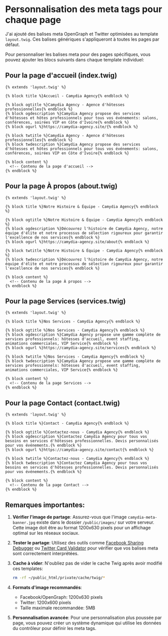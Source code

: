 # Personnalisation des meta tags pour chaque page

J'ai ajouté des balises meta OpenGraph et Twitter optimisées au template `layout.twig`. Ces balises génériques s'appliqueront à toutes les pages par défaut.

Pour personnaliser les balises meta pour des pages spécifiques, vous pouvez ajouter les blocs suivants dans chaque template individuel:

## Pour la page d'accueil (index.twig)

```twig
{% extends 'layout.twig' %}

{% block title %}Accueil - Camydia Agency{% endblock %}

{% block ogtitle %}Camydia Agency - Agence d'hôtesses professionnelles{% endblock %}
{% block ogdescription %}Camydia Agency propose des services d'hôtesses et hôtes professionnels pour tous vos événements: salons, conférences, soirées VIP en Côte d'Ivoire{% endblock %}
{% block ogurl %}https://camydia-agency.site/{% endblock %}

{% block twtitle %}Camydia Agency - Agence d'hôtesses professionnelles{% endblock %}
{% block twdescription %}Camydia Agency propose des services d'hôtesses et hôtes professionnels pour tous vos événements: salons, conférences, soirées VIP en Côte d'Ivoire{% endblock %}

{% block content %}
  <!-- Contenu de la page d'accueil -->
{% endblock %}
```

## Pour la page À propos (about.twig)

```twig
{% extends 'layout.twig' %}

{% block title %}Notre Histoire & Équipe - Camydia Agency{% endblock %}

{% block ogtitle %}Notre Histoire & Équipe - Camydia Agency{% endblock %}
{% block ogdescription %}Découvrez l'histoire de Camydia Agency, notre équipe d'élite et notre processus de sélection rigoureux pour garantir l'excellence de nos services{% endblock %}
{% block ogurl %}https://camydia-agency.site/about{% endblock %}

{% block twtitle %}Notre Histoire & Équipe - Camydia Agency{% endblock %}
{% block twdescription %}Découvrez l'histoire de Camydia Agency, notre équipe d'élite et notre processus de sélection rigoureux pour garantir l'excellence de nos services{% endblock %}

{% block content %}
  <!-- Contenu de la page À propos -->
{% endblock %}
```

## Pour la page Services (services.twig)

```twig
{% extends 'layout.twig' %}

{% block title %}Nos Services - Camydia Agency{% endblock %}

{% block ogtitle %}Nos Services - Camydia Agency{% endblock %}
{% block ogdescription %}Camydia Agency propose une gamme complète de services professionnels: hôtesses d'accueil, event staffing, animations commerciales, VIP Service{% endblock %}
{% block ogurl %}https://camydia-agency.site/services{% endblock %}

{% block twtitle %}Nos Services - Camydia Agency{% endblock %}
{% block twdescription %}Camydia Agency propose une gamme complète de services professionnels: hôtesses d'accueil, event staffing, animations commerciales, VIP Service{% endblock %}

{% block content %}
  <!-- Contenu de la page Services -->
{% endblock %}
```

## Pour la page Contact (contact.twig)

```twig
{% extends 'layout.twig' %}

{% block title %}Contact - Camydia Agency{% endblock %}

{% block ogtitle %}Contactez-nous - Camydia Agency{% endblock %}
{% block ogdescription %}Contactez Camydia Agency pour tous vos besoins en services d'hôtesses professionnelles. Devis personnalisés pour vos événements.{% endblock %}
{% block ogurl %}https://camydia-agency.site/contact{% endblock %}

{% block twtitle %}Contactez-nous - Camydia Agency{% endblock %}
{% block twdescription %}Contactez Camydia Agency pour tous vos besoins en services d'hôtesses professionnelles. Devis personnalisés pour vos événements.{% endblock %}

{% block content %}
  <!-- Contenu de la page Contact -->
{% endblock %}
```

## Remarques importantes:

1. **Vérifier l'image de partage**: Assurez-vous que l'image `camydia-meta-banner.jpg` existe dans le dossier `/public/images/` sur votre serveur. Cette image doit être au format 1200x630 pixels pour un affichage optimal sur les réseaux sociaux.

2. **Tester le partage**: Utilisez des outils comme [Facebook Sharing Debugger](https://developers.facebook.com/tools/debug/) ou [Twitter Card Validator](https://cards-dev.twitter.com/validator) pour vérifier que vos balises meta sont correctement interprétées.

3. **Cache à vider**: N'oubliez pas de vider le cache Twig après avoir modifié ces templates:
   ```bash
   rm -rf ~/public_html/private/cache/twig/*
   ```

4. **Formats d'image recommandés**: 
   - Facebook/OpenGraph: 1200x630 pixels
   - Twitter: 1200x600 pixels
   - Taille maximale recommandée: 5MB

5. **Personnalisation avancée**: Pour une personnalisation plus poussée par page, vous pouvez créer un système dynamique qui utilise les données du contrôleur pour définir les meta tags.